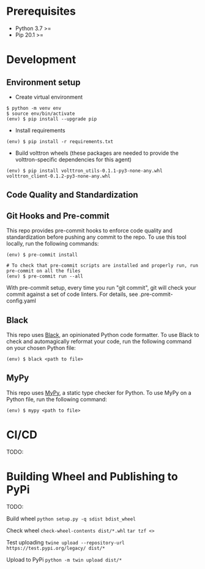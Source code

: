 # Prerequisites

* Python 3.7 >=
* Pip 20.1 >=

# Development

## Environment setup

* Create virtual environment

```shell
$ python -m venv env
$ source env/bin/activate
(env) $ pip install --upgrade pip
```

* Install requirements

```shell
(env) $ pip install -r requirements.txt
```

* Build volttron wheels (these packages are needed to provide the volttron-specific dependencies for this agent)

```shell
(env) $ pip install volttron_utils-0.1.1-py3-none-any.whl volttron_client-0.1.2-py3-none-any.whl
```


## Code Quality and Standardization

## Git Hooks and Pre-commit

This repo provides pre-commit hooks to enforce code quality and standardization before pushing any commit to the repo. To use this tool locally,
run the following commands:

```shell
(env) $ pre-commit install

# To check that pre-commit scripts are installed and properly run, run pre-commit on all the files
(env) $ pre-commit run --all
```

With pre-commit setup, every time you run "git commit", git will check your commit against a set of code linters. For details, see .pre-commit-config.yaml

## Black

This repo uses [Black](https://pypi.org/project/black/), an opinionated Python code formatter. To use Black to check and automagically reformat your code,
run the following command on your chosen Python file:

```shell
(env) $ black <path to file>
```

## MyPy

This repo uses [MyPy](https://mypy.readthedocs.io/en/stable/), a static type checker for Python. To use MyPy on a Python file, run the following command:
```shell
(env) $ mypy <path to file>
```

# CI/CD

TODO:

# Building Wheel and Publishing to PyPi

TODO:

Build wheel
```python setup.py -q sdist bdist_wheel```

Check wheel
```check-wheel-contents dist/*.whl```
```tar tzf <>```

Test uploading
```twine upload --repository-url https://test.pypi.org/legacy/ dist/*```

Upload to PyPi
```python -m twin upload dist/*```
